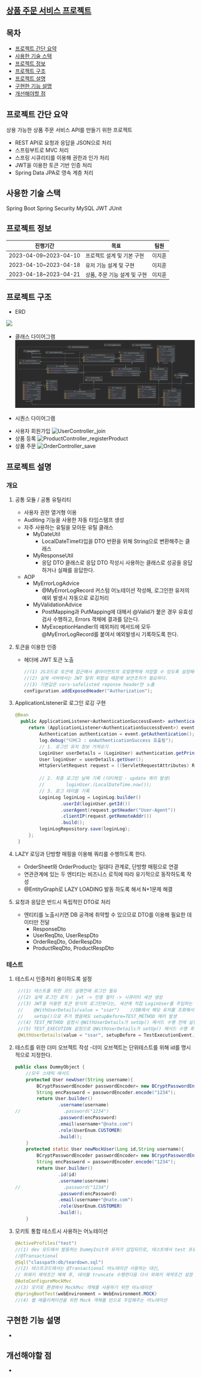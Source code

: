## [상품 주문 서비스 프로젝트](https://github.com/ji-hoooon/Springboot-MetaMall-Project)


## 목차
* [프로젝트 간단 요약](#프로젝트-간단-요약)<br>
* [사용한 기술 스택](#사용한-기술-스택)<br>
* [프로젝트 정보](#프로젝트-정보)<br>
* [프로젝트 구조](#프로젝트-설명)<br>
* [프로젝트 설명](#프로젝트-설명)<br>
* [구현한 기능 설명](#구현한-기능-설명)<br>
* [개선해야할 점](#개선해야할-점)<br>


## 프로젝트 간단 요약
상용 가능한 상품 주문 서비스 API를 만들기 위한 프로젝트
* REST API로 요청과 응답을 JSON으로 처리
* 스프링부트로 MVC 처리
* 스프링 시큐리티를 이용해 권한과 인가 처리
* JWT을 이용한 토큰 기반 인증 처리
* Spring Data JPA로 영속 계층 처리

## 사용한 기술 스택
Spring Boot
Spring Security
MySQL
JWT
JUnit

## 프로젝트 정보
|진행기간|목표|팀원|
|------|---|---|
|2023-04-09~2023-04-10 | 프로젝트 설계 및 기본 구현 |이지훈|
|2023-04-10~2023-04-18 | 유저 기능 설계 및 구현 |이지훈|
|2023-04-18~2023-04-21 | 상품, 주문 기능 설계 및 구현 |이지훈|

## 프로젝트 구조
<!-- * 요청과 응답 처리 로직 -->

<!-- * 비즈니스 로직 -->

* ERD 
<img src="https://img1.daumcdn.net/thumb/R1280x0/?scode=mtistory2&fname=https%3A%2F%2Fblog.kakaocdn.net%2Fdn%2FWyEYE%2FbtrXyoWlGFc%2FhG1vZLFkWs1NASnwZwAmqK%2Fimg.png">
          
* 클래스 다이어그램
![mvc구조도.png](MVC구조도.png)

* 시퀀스 다이어그램
- 사용자 회원가입
![UserController_join](https://user-images.githubusercontent.com/37648641/233537923-6c608c22-d783-46d0-a58b-65aed6bd967c.png)
- 상품 등록
![ProductController_registerProduct](https://user-images.githubusercontent.com/37648641/233537971-ca5b23df-d7e5-4fc4-a273-12c035d9711f.png)
- 상품 주문
![OrderController_save](https://user-images.githubusercontent.com/37648641/233537898-9faf0c0e-aa55-4763-b820-1af23245e234.png)


## 프로젝트 설명

### 개요
1. 공통 모듈 / 공통 유틸리티
   - 사용자 권한 열거형 이용
   - Auditing 기능을 사용한 자동 타임스탬프 생성
   - 자주 사용하는 유틸을 모아둔 유틸 클래스
     - MyDateUtil
         - LocalDateTime타입을 DTO 반환을 위해 String으로 변환해주는 클래스
     - MyResponseUtil
         - 응답 DTO 클래스로 응답 DTO 작성시 사용하는 클래스로 성공을 응답하거나 실패를 응답한다.
   - AOP
     - MyErrorLogAdvice
         - @MyErrorLogRecord 커스텀 어노테이션 작성해, 로그인한 유저의 예외 발생시 자동으로 로깅처리
     - MyValidationAdvice
         - PostMapping과 PutMapping에 대해서 @Valid가 붙은 경우 유효성 검사 수행하고, Errors 객체에 결과를 담는다.
         - MyExceptionHandler의 예외처리 메서드에 모두 @MyErrorLogRecord를 붙여서 예외발생시 기록하도록 한다.
2. 토큰을 이용한 인증
   - 헤더에 JWT 토큰 노출
       ```java
       //(1) JS코드로 토큰에 접근해서 클라이언트의 로컬영역에 저장할 수 있도록 설정해야한다. (기본값이 disable)
       //(2) 실제 서버에서는 JWT 탈취 위험성 때문에 보안조치가 필요하다.
       //(3) 기본값은 cors-safelisted reponse header만 노출
       configuration.addExposedHeader("Authorization");
       ```
2. ApplicationListener로 로그인 로깅 구현
   ```java
   @Bean
     public ApplicationListener<AuthenticationSuccessEvent> authenticationSuccessListener() {
        return (ApplicationListener<AuthenticationSuccessEvent>) event -> {
            Authentication authentication = event.getAuthentication();
            log.debug("디버그 : onAuthenticationSuccess 호출됨");
            // 1. 로그인 유저 정보 가져오기
            LoginUser userDetails = (LoginUser) authentication.getPrincipal();
            User loginUser = userDetails.getUser();
            HttpServletRequest request = ((ServletRequestAttributes) RequestContextHolder.currentRequestAttributes()).getRequest();

            // 2. 최종 로그인 날짜 기록 (더티체킹 - update 쿼리 발생)
            //        loginUser.(LocalDateTime.now());
            // 3. 로그 테이블 기록
            LoginLog loginLog = LoginLog.builder()
                    .userId(loginUser.getId())
                    .userAgent(request.getHeader("User-Agent"))
                    .clientIP(request.getRemoteAddr())
                    .build();
            loginLogRepository.save(loginLog);
        };
    }
   ```
3. LAZY 로딩과 단방향 매핑을 이용해 쿼리를 수행하도록 한다.
   - OrderSheet와 OrderProduct는 일대다 관계로, 단방향 매핑으로 연결
   - 연관관계에 있는 두 엔티티는 비즈니스 로직에 따라 유기적으로 동작하도록 작성
   - @EntityGraph로 LAZY LOADING 발동 하도록 해서 N+1문제 해결
   
4. 요청과 응답은 반드시 독립적인 DTO로 처리
   - 엔티티를 노출시키면 DB 공격에 취약할 수 있으므로 DTO를 이용해 필요한 데이터만 전달
      - ResponseDto
      - UserReqDto, UserRespDto
      - OrderReqDto, OderRespDto
      - ProductReqDto, ProductRespDto

### 테스트
1. 테스트시 인증처리 용이하도록 설정
   ```java
    //(1) 테스트를 위한 코드 실행전에 로그인 필요
    //(2) 실제 로그인 로직 : jwt -> 인증 필터 -> 시큐리티 세션 생성
    //(3) JWT를 이용한 토큰 방식의 로그인보다는, 세션에 직접 LoginUser를 주입하는 방식으로 강제 로그인 진행
    //    @WithUserDetails(value = "ssar")    //DB에서 해당 유저를 조회해서 세션에 담아주는 어노테이션
    //    setUp()으로 추가 했음에도 setupBefore=TEST_METHOD 에러 발생
    //(4) TEST_METHOD 설정시 @WithUserDetails가 setUp() 메서드 수행 전에 실행시간이 같다.
    //(5) TEST_EXECUTION 설정으로 @WithUserDetails가 setUp() 메서드 수행 후에 실행하도록 한다.
    @WithUserDetails(value = "ssar", setupBefore = TestExecutionEvent.TEST_EXECUTION)    //DB에서 해당 유저를 조회해서 세션에 담아주는 어노테이션
    ```
2. 테스트를 위한 더미 오브젝트 작성 -더미 오브젝트는 단위테스트를 위해 id를 명시적으로 지정한다.
    ```java
    public class DummyObject {
        //모두 스태틱 메서드
        protected User newUser(String username){
            BCryptPasswordEncoder passwordEncoder= new BCryptPasswordEncoder();
            String encPassword = passwordEncoder.encode("1234");
            return User.builder()
                    .username(username)
    //                .password("1234")
                    .password(encPassword)
                    .email(username+"@nate.com")
                    .role(UserEnum.CUSTOMER)
                    .build();
        }
        protected static User newMockUser(Long id,String username){
            BCryptPasswordEncoder passwordEncoder= new BCryptPasswordEncoder();
            String encPassword = passwordEncoder.encode("1234");
            return User.builder()
                    .id(id)
                    .username(username)
    //                .password("1234")
                    .password(encPassword)
                    .email(username+"@nate.com")
                    .role(UserEnum.CUSTOMER)
                    .build();
        }
    ```

3. 모키토 통합 테스트시 사용하는 어노테이션
    ```java
    @ActiveProfiles("test")
    //(1) dev 모드에서 발동하는 DummyInit의 유저가 삽입되므로, 테스트에서 test 프로퍼티파일 사용하도록 하는 설정
    //@Transactional
    @Sql("classpath:db/teardown.sql")
    //(2) 테스트코드에서는 @Transactional 어노테이션 사용하는 대신,
    // 외래키 제약조건 해제 후, 테이블 truncate 수행한다음 다시 외래키 제약조건 설정 
    @AutoConfigureMockMvc
    //(3) 모키토 환경에서 MockMvc 객체를 사용하기 위한 어노테이션
    @SpringBootTest(webEnvironment = WebEnvironment.MOCK)
    //(4) 웹 애플리케이션을 위한 Mock 객체를 빈으로 주입해주는 어노테이션
    ```
    
## 구현한 기능 설명
* 

## 개선해야할 점
* 

